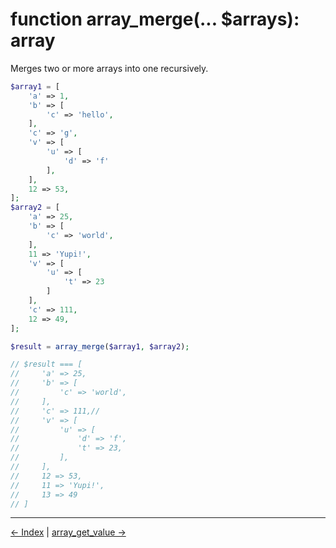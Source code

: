 # function array_merge(... $arrays): array

Merges two or more arrays into one recursively.

```php
$array1 = [
    'a' => 1,
    'b' => [
        'c' => 'hello',
    ],
    'c' => 'g',
    'v' => [
        'u' => [
            'd' => 'f'
        ],
    ],
    12 => 53,
];
$array2 = [
    'a' => 25,
    'b' => [
        'c' => 'world',
    ],
    11 => 'Yupi!',
    'v' => [
        'u' => [
            't' => 23
        ]
    ],
    'c' => 111,
    12 => 49,
];

$result = array_merge($array1, $array2);

// $result === [
//     'a' => 25,
//     'b' => [
//         'c' => 'world',
//     ],
//     'c' => 111,// 
//     'v' => [
//         'u' => [
//             'd' => 'f',
//             't' => 23,
//         ],
//     ],
//     12 => 53,
//     11 => 'Yupi!',
//     13 => 49
// ]

```

---
[← Index](../../Readme.md) | [array_get_value →](array-get-value.md)
